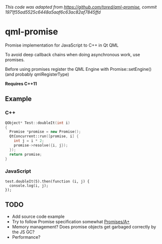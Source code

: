 _This code was adapted from https://github.com/tored/qml-promise, commit 1971f55ad5525c6448a5aaf6c63ac82af7845ffd_

# qml-promise

Promise implementation for JavaScript to C++ in Qt QML

To avoid deep callback chains when doing asynchronous work, use promises.

Before using promises register the QML Engine with Promise::setEngine()
(and probably qmlRegisterType)

**Requires C++11**

## Example

### C++

```cpp
QObject* Test::doubleIt(int i)
{
  Promise *promise = new Promise();
  QtConcurrent::run([promise, i] {
    int j = i * 2;
    promise->resolve({i, j});
  });
  return promise;
}
```

### JavaScript

```javasript
test.doubleIt(5).then(function (i, j) {
  console.log(i, j);
});
```


## TODO

* Add source code example
* Try to follow Promise specification somewhat  [Promises/A+](http://promises-aplus.github.io/promises-spec/)
* Memory management? Does promise objects get garbaged correctly by the JS GC?
* Performance?